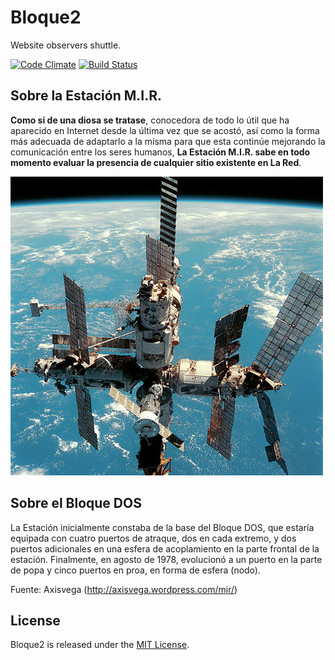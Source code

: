 # Bloque2

Website observers shuttle.

[![Code Climate](https://codeclimate.com/github/the-cocktail/bloque2/badges/gpa.svg)](https://codeclimate.com/github/the-cocktail/bloque2)
[![Build Status](https://travis-ci.org/the-cocktail/bloque2.svg?branch=master)](https://travis-ci.org/the-cocktail/bloque2)

## Sobre la Estación M.I.R.
**Como si de una diosa se tratase**, conocedora de todo lo útil que ha aparecido en Internet desde la última vez que se acostó, así como la forma más adecuada de adaptarlo a la misma para que esta continúe mejorando la comunicación entre los seres humanos, **La Estación M.I.R. sabe en todo momento evaluar la presencia de cualquier sitio existente en La Red**.

![Foto de la MIR](app/assets/images/mir_500px.jpg)

## Sobre el Bloque DOS
La Estación inicialmente constaba de la base del Bloque DOS, que estaría equipada con cuatro puertos de atraque, dos en cada extremo, y dos puertos adicionales en una esfera de acoplamiento en la parte frontal de la estación. Finalmente, en agosto de 1978, evolucionó a un puerto en la parte de popa y cinco puertos en proa, en forma de esfera (nodo).

Fuente: Axisvega (http://axisvega.wordpress.com/mir/)

## License

Bloque2 is released under the [MIT License](http://www.opensource.org/licenses/MIT).
